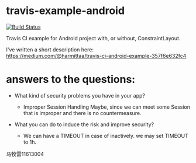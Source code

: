 # travis-example-android

[![Build Status](https://travis-ci.org/harmittaa/travis-example-android.svg?branch=master)](https://travis-ci.org/harmittaa/travis-example-android)


Travis CI example for Android project with, or without, ConstraintLayout.

I've written a short description here:
https://medium.com/@harmittaa/travis-ci-android-example-357f6e632fc4 

# answers to the questions:
- What kind of security problems you have in your app?
  - Improper Session Handling Maybe, since we can meet some Session that is improper and there is no countermeasure.
 
- What you can do to induce the risk and improve security?
  - We can have a TIMEOUT in case of inactively. we may set TIMEOUT to 1h.
 
马牧雷11613004
